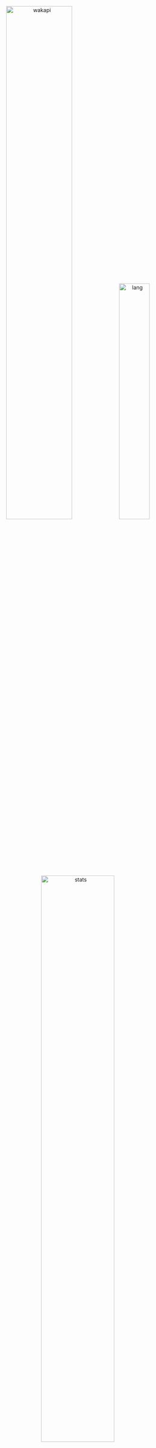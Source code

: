 <p align="center">
 <img width="59%" alt="wakapi" src="https://github-readme-stats.vercel.app/api/wakatime?username=sab&api_domain=wakapi.luminescent.dev&theme=tokyonight&border_color=3e405c&custom_title=wakapi+stats+%28all+time%29&layout=compact&langs_count=12">
 <img width="40%" alt="lang" src="https://github-readme-stats.vercel.app/api/top-langs/?username=saboooor&layout=compact&langs_count=12&theme=tokyonight&border_color=3e405c&custom_title=languages" />
 <img width="62%" alt="stats" src="https://github-readme-stats.vercel.app/api?username=saboooor&show_icons=true&count_private=true&theme=tokyonight&border_color=3e405c&custom_title=statistics">
</p>

